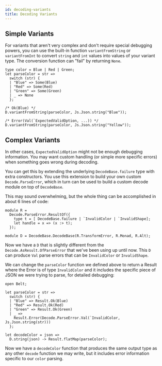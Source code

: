 ```yaml
---
id: decoding-variants
title: Decoding Variants
---
```


## Simple Variants

For variants that aren't very complex and don't require special debugging powers, you can use the built-in function `variantFromString` or `variantFromInt` to convert `string` and `int` values into values of your variant type. The conversion function can "fail" by returning `None`.

```reason
type color = Blue | Red | Green;
let parseColor = str =>
  switch (str) {
  | "Blue" => Some(Blue)
  | "Red" => Some(Red)
  | "Green" => Some(Green)
  | _ => None
  };

/* Ok(Blue) */
D.variantFromString(parseColor, Js.Json.string("Blue"));

/* Error(Val(`ExpectedValidOption, ...)) */
D.variantFromString(parseColor, Js.Json.string("Yellow"));
```

## Complex Variants

In other cases, `ExpectedValidOption` might not be enough debugging information. You may want custom handling (or simple more specific errors) when something goes wrong during decoding.

You can get this by extending the underlying `DecodeBase.failure` type with extra constructors. You use this extension to build your own custom `Decode.ParseError`, which in turn can be used to build a custom decode module on top of `DecodeBase`.

This may sound overwhelming, but the whole thing can be accomplished in about 6 lines of code:

```reason
module R =
  Decode.ParseError.ResultOf({
    type t = [ DecodeBase.failure | `InvalidColor | `InvalidShape];
    let handle = x => (x :> t);
  });

module D = DecodeBase.DecodeBase(R.TransformError, R.Monad, R.Alt);
```

Now we have a `D` that is slightly different from the `Decode.AsResult.OfParseError` that we've been using up until now. This `D` can produce `Val` parse errors that can be `InvalidColor` or `InvalidShape`.

We can change the `parseColor` function we defined above to return a Result where the Error is of type `InvalidColor` and it includes the specific piece of JSON we were trying to parse, for detailed debugging:

```reason
open Belt;

let parseColor = str =>
  switch (str) {
  | "Blue" => Result.Ok(Blue)
  | "Red" => Result.Ok(Red)
  | "Green" => Result.Ok(Green)
  | _ =>
    Result.Error(Decode.ParseError.Val(`InvalidColor, Js.Json.string(str)))
  };

let decodeColor = json =>
  D.string(json) -> Result.flatMap(parseColor);
```

Now we have a `decodeColor` function that produces the same output type as any other `decode` function we may write, but it includes error information specific to our `color` parsing.
